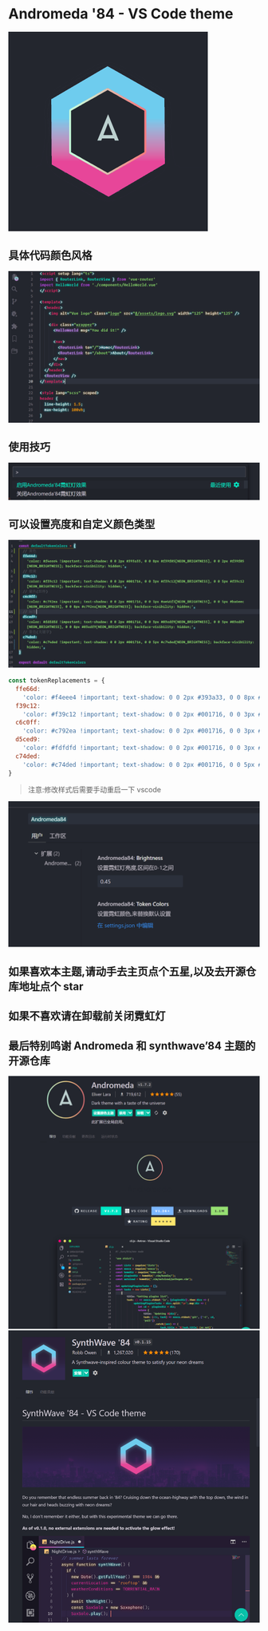 # Andromeda '84 - VS Code theme

![](./images/icon.png)

## 具体代码颜色风格

![](./images/code.png)

## 使用技巧

![](./images/method.png)

## 可以设置亮度和自定义颜色类型

![](./images/style.png)

```js
const tokenReplacements = {
  ffe66d:
    'color: #f4eee4 !important; text-shadow: 0 0 2px #393a33, 0 0 8px #f39f0572, 0 0 2px #f39f0572; backface-visibility: hidden;',
  f39c12:
    'color: #f39c12 !important; text-shadow: 0 0 2px #001716, 0 0 3px #f39c1272, 0 0 5px #f39c1272; backface-visibility: hidden;',
  c6c0ff:
    'color: #c792ea !important; text-shadow: 0 0 2px #001716, 0 0 3px #ae46f372, 0 0 5px #ba6eec72, 0 0 8px #c792ea72; backface-visibility: hidden;',
  d5ced9:
    'color: #fdfdfd !important; text-shadow: 0 0 2px #001716, 0 0 3px #03edf972, 0 0 5px #03edf972, 0 0 8px #03edf972; backface-visibility: hidden;',
  c74ded:
    'color: #c74ded !important; text-shadow: 0 0 2px #001716, 0 0 5px #c74ded72; backface-visibility: hidden;',
}
```

> 注意:修改样式后需要手动重启一下 vscode

![](./images/setting.png)

## 如果喜欢本主题,请动手去主页点个五星,以及去开源仓库地址点个 star

## 如果不喜欢请在卸载前关闭霓虹灯

## 最后特别鸣谢 Andromeda 和 synthwave’84 主题的开源仓库

![](./images/Andromda.png)
![](./images/SynthWave84.png)
